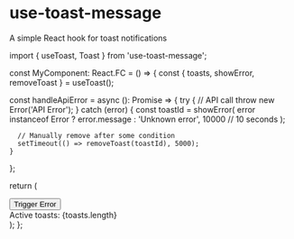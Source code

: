 # use-toast-message
A simple React hook for toast notifications

import { useToast, Toast } from 'use-toast-message';

const MyComponent: React.FC = () => {
  const { toasts, showError, removeToast } = useToast();

  const handleApiError = async (): Promise<void> => {
    try {
      //  API call
      throw new Error('API Error');
    } catch (error) {
      const toastId = showError(
        error instanceof Error ? error.message : 'Unknown error',
        10000 // 10 seconds
      );
      
      // Manually remove after some condition
      setTimeout(() => removeToast(toastId), 5000);
    }
  };

  return (
    <div>
      <button onClick={handleApiError}>Trigger Error</button>
      <div>Active toasts: {toasts.length}</div>
    </div>
  );
};